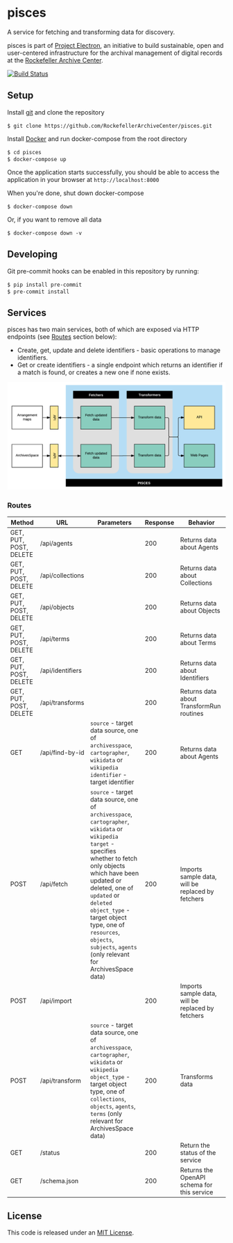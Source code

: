 # pisces
A service for fetching and transforming data for discovery.

pisces is part of [Project Electron](https://github.com/RockefellerArchiveCenter/project_electron), an initiative to build sustainable, open and user-centered infrastructure for the archival management of digital records at the [Rockefeller Archive Center](http://rockarch.org/).

[![Build Status](https://travis-ci.org/RockefellerArchiveCenter/pisces.svg?branch=master)](https://travis-ci.org/RockefellerArchiveCenter/pisces)

## Setup

Install [git](https://git-scm.com/) and clone the repository

    $ git clone https://github.com/RockefellerArchiveCenter/pisces.git

Install [Docker](https://store.docker.com/search?type=edition&offering=community) and run docker-compose from the root directory

    $ cd pisces
    $ docker-compose up

Once the application starts successfully, you should be able to access the application in your browser at `http://localhost:8000`

When you're done, shut down docker-compose

    $ docker-compose down

Or, if you want to remove all data

    $ docker-compose down -v


## Developing
Git pre-commit hooks can be enabled in this repository by running:
```
$ pip install pre-commit
$ pre-commit install
```

## Services

pisces has two main services, both of which are exposed via HTTP endpoints (see [Routes](#routes) section below):

* Create, get, update and delete identifiers - basic operations to manage identifiers.
* Get or create identifiers - a single endpoint which returns an identifier if a match is found, or creates a new one if none exists.

![Pisces diagram](pisces-services.png)


### Routes

| Method | URL | Parameters | Response  | Behavior  |
|--------|-----|---|---|---|
|GET, PUT, POST, DELETE|/api/agents||200|Returns data about Agents|
|GET, PUT, POST, DELETE|/api/collections||200|Returns data about Collections|
|GET, PUT, POST, DELETE|/api/objects||200|Returns data about Objects|
|GET, PUT, POST, DELETE|/api/terms||200|Returns data about Terms|
|GET, PUT, POST, DELETE|/api/identifiers||200|Returns data about Identifiers|
|GET, PUT, POST, DELETE|/api/transforms||200|Returns data about TransformRun routines|
|GET|/api/find-by-id|`source` - target data source, one of `archivesspace`, `cartographer`, `wikidata` or `wikipedia` <br/>`identifier` - target identifier|200|Returns data about Agents|
|POST|/api/fetch|`source` - target data source, one of `archivesspace`, `cartographer`, `wikidata` or `wikipedia` <br/>`target` - specifies whether to fetch only objects which have been updated or deleted, one of `updated` or `deleted`<br/>`object_type` - target object type, one of `resources`, `objects`, `subjects`, `agents` (only relevant for ArchivesSpace data)|200|Imports sample data, will be replaced by fetchers|
|POST|/api/import||200|Imports sample data, will be replaced by fetchers|
|POST|/api/transform|`source` - target data source, one of `archivesspace`, `cartographer`, `wikidata` or `wikipedia` <br/> `object_type` - target object type, one of `collections`, `objects`, `agents`, `terms` (only relevant for ArchivesSpace data)|200|Transforms data|
|GET|/status||200|Return the status of the service|
|GET|/schema.json||200|Returns the OpenAPI schema for this service|

## License

This code is released under an [MIT License](LICENSE).

